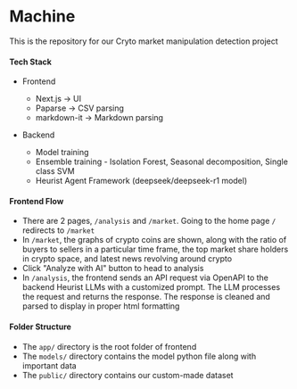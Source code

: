 # Machine

This is the repository for our Cryto market manipulation detection project

#### Tech Stack
- Frontend
  - Next.js -> UI
  - Paparse -> CSV parsing
  - markdown-it -> Markdown parsing

- Backend
  - Model training
  - Ensemble training - Isolation Forest, Seasonal decomposition, Single class SVM
  - Heurist Agent Framework (deepseek/deepseek-r1 model)


#### Frontend Flow
- There are 2 pages, `/analysis` and `/market`. Going to the home page `/` redirects to `/market`
- In `/market`, the graphs of crypto coins are shown, along with the ratio of buyers to sellers in a particular time frame, the top market share holders in crypto space, and latest news revolving around crypto
- Click "Analyze with AI" button to head to analysis
- In `/analysis`, the frontend sends an API request via OpenAPI to the backend Heurist LLMs with a customized prompt. The LLM processes the request and returns the response. The response is cleaned and parsed to display in proper html formatting

#### Folder Structure
- The `app/` directory is the root folder of frontend
- The `models/` directory contains the model python file along with important data
- The `public/` directory contains our custom-made dataset